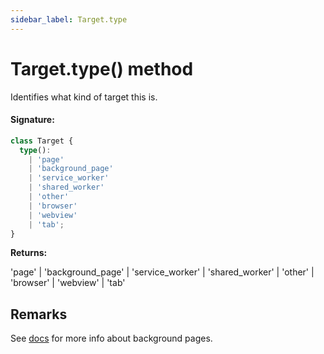 ```yaml
---
sidebar_label: Target.type
---
```


# Target.type() method

Identifies what kind of target this is.

#### Signature:

```typescript
class Target {
  type():
    | 'page'
    | 'background_page'
    | 'service_worker'
    | 'shared_worker'
    | 'other'
    | 'browser'
    | 'webview'
    | 'tab';
}
```

**Returns:**

'page' \| 'background_page' \| 'service_worker' \| 'shared_worker' \| 'other' \| 'browser' \| 'webview' \| 'tab'

## Remarks

See [docs](https://developer.chrome.com/extensions/background_pages) for more info about background pages.
